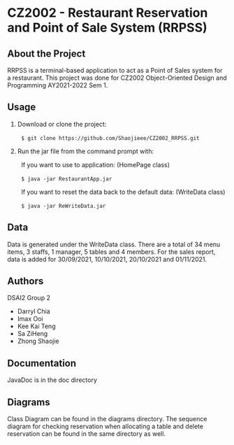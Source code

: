 # CZ2002 - Restaurant Reservation and Point of Sale System (RRPSS)

## About the Project
RRPSS is a terminal-based application to act as a Point of Sales system for a restaurant.
This project was done for CZ2002 Object-Oriented Design and Programming AY2021-2022 Sem 1.

## Usage

1. Download or clone the project:

&emsp;&emsp; `$ git clone https://github.com/Shaojieee/CZ2002_RRPSS.git`

2. Run the jar file from the command prompt with:

&emsp;&emsp; If you want to use to application: (HomePage class)

&emsp;&emsp; `$ java -jar RestaurantApp.jar`

&emsp;&emsp; If you want to reset the data back to the default data: (WriteData class)

&emsp;&emsp; `$ java -jar ReWriteData.jar`

## Data

Data is generated under the WriteData class. 
There are a total of 34 menu items, 3 staffs, 1 manager, 5 tables and 4 members.
For the sales report, data is added for 30/09/2021, 10/10/2021, 20/10/2021 and 01/11/2021.

## Authors

DSAI2 Group 2
- Darryl Chia
- Imax Ooi
- Kee Kai Teng
- Sa ZiHeng
- Zhong Shaojie

## Documentation

JavaDoc is in the doc directory

## Diagrams

Class Diagram can be found in the diagrams directory.
The sequence diagram for checking reservation when allocating a table and delete reservation can be found in the same directory as well.

